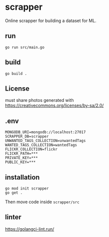 # scrapper

Online scrapper for building a dataset for ML.
## run

    go run src/main.go

## build

    go build .

## License

must share photos generated with https://creativecommons.org/licenses/by-sa/2.0/

## .env

    MONGODB_URI=mongodb://localhost:27017
    SCRAPPER_DB=scrapper
    UNWANTED_TAGS_COLLECTION=unwantedTags
    WANTED_TAGS_COLLECTION=wantedTags
    FLICKR_COLLECTION=flickr
    FLICKR_PATH=***
    PRIVATE_KEY=***
    PUBLIC_KEY=***

## installation

    go mod init scrapper
    go get .

Then move code inside `scrapper/src`

## linter

https://golangci-lint.run/
